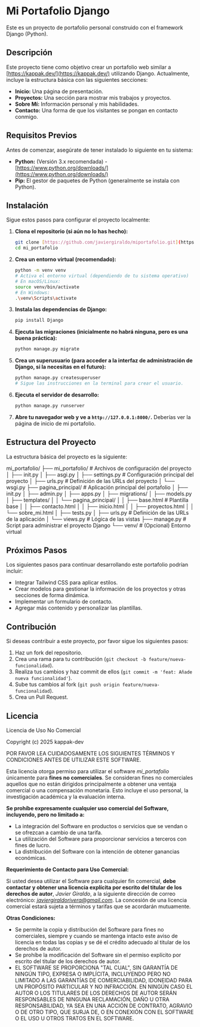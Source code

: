 # Mi Portafolio Django

Este es un proyecto de portafolio personal construido con el framework Django (Python).

## Descripción

Este proyecto tiene como objetivo crear un portafolio web similar a [https://kappak.dev/](https://kappak.dev/) utilizando Django. Actualmente, incluye la estructura básica con las siguientes secciones:

* **Inicio:** Una página de presentación.
* **Proyectos:** Una sección para mostrar mis trabajos y proyectos.
* **Sobre Mí:** Información personal y mis habilidades.
* **Contacto:** Una forma de que los visitantes se pongan en contacto conmigo.

## Requisitos Previos

Antes de comenzar, asegúrate de tener instalado lo siguiente en tu sistema:

* **Python:** (Versión 3.x recomendada) - [https://www.python.org/downloads/](https://www.python.org/downloads/)
* **Pip:** El gestor de paquetes de Python (generalmente se instala con Python).

## Instalación

Sigue estos pasos para configurar el proyecto localmente:

1.  **Clona el repositorio (si aún no lo has hecho):**
    ```bash
    git clone [https://github.com/javiergiraldo/miportafolio.git](https://github.com/javiergiraldo/miportafolio.git)
    cd mi_portafolio
    ```

2.  **Crea un entorno virtual (recomendado):**
    ```bash
    python -m venv venv
    # Activa el entorno virtual (dependiendo de tu sistema operativo)
    # En macOS/Linux:
    source venv/bin/activate
    # En Windows:
    .\venv\Scripts\activate
    ```

3.  **Instala las dependencias de Django:**
    ```bash
    pip install Django
    ```

4.  **Ejecuta las migraciones (inicialmente no habrá ninguna, pero es una buena práctica):**
    ```bash
    python manage.py migrate
    ```

5.  **Crea un superusuario (para acceder a la interfaz de administración de Django, si la necesitas en el futuro):**
    ```bash
    python manage.py createsuperuser
    # Sigue las instrucciones en la terminal para crear el usuario.
    ```

6.  **Ejecuta el servidor de desarrollo:**
    ```bash
    python manage.py runserver
    ```

7.  **Abre tu navegador web y ve a `http://127.0.0.1:8000/`.** Deberías ver la página de inicio de mi portafolio.

## Estructura del Proyecto

La estructura básica del proyecto es la siguiente:

mi_portafolio/
├── mi_portafolio/      # Archivos de configuración del proyecto
│   ├── init.py
│   ├── asgi.py
│   ├── settings.py      # Configuración principal del proyecto
│   ├── urls.py          # Definición de las URLs del proyecto
│   └── wsgi.py
├── pagina_principal/   # Aplicación principal del portafolio
│   ├── init.py
│   ├── admin.py
│   ├── apps.py
│   ├── migrations/
│   ├── models.py
│   ├── templates/
│   │   └── pagina_principal/
│   │       ├── base.html    # Plantilla base
│   │       ├── contacto.html
│   │       ├── inicio.html
│   │       ├── proyectos.html
│   │       └── sobre_mi.html
│   ├── tests.py
│   ├── urls.py          # Definición de las URLs de la aplicación
│   └── views.py         # Lógica de las vistas
├── manage.py            # Script para administrar el proyecto Django
└── venv/                # (Opcional) Entorno virtual

## Próximos Pasos

Los siguientes pasos para continuar desarrollando este portafolio podrían incluir:

* Integrar Tailwind CSS para aplicar estilos.
* Crear modelos para gestionar la información de los proyectos y otras secciones de forma dinámica.
* Implementar un formulario de contacto.
* Agregar más contenido y personalizar las plantillas.

## Contribución

Si deseas contribuir a este proyecto, por favor sigue los siguientes pasos:

1.  Haz un fork del repositorio.
2.  Crea una rama para tu contribución (`git checkout -b feature/nueva-funcionalidad`).
3.  Realiza tus cambios y haz commit de ellos (`git commit -m 'feat: Añade nueva funcionalidad'`).
4.  Sube tus cambios al fork (`git push origin feature/nueva-funcionalidad`).
5.  Crea un Pull Request.

## Licencia

Licencia de Uso No Comercial

Copyright (c) 2025 kappak-dev

POR FAVOR LEA CUIDADOSAMENTE LOS SIGUIENTES TÉRMINOS Y CONDICIONES ANTES DE UTILIZAR ESTE SOFTWARE.

Esta licencia otorga permiso para utilizar el software *mi_portafolio* únicamente para **fines no comerciales**. Se consideran fines no comerciales aquellos que no están dirigidos principalmente a obtener una ventaja comercial o una compensación monetaria. Esto incluye el uso personal, la investigación académica y la evaluación interna.

**Se prohíbe expresamente cualquier uso comercial del Software, incluyendo, pero no limitado a:**

* La integración del Software en productos o servicios que se vendan o se ofrezcan a cambio de una tarifa.
* La utilización del Software para proporcionar servicios a terceros con fines de lucro.
* La distribución del Software con la intención de obtener ganancias económicas.

**Requerimiento de Contacto para Uso Comercial:**

Si usted desea utilizar el Software para cualquier fin comercial, **debe contactar y obtener una licencia explícita por escrito del titular de los derechos de autor**, *Javier Giraldo*, a la siguiente dirección de correo electrónico: *javiergiraldorivera@gmail.com*. La concesión de una licencia comercial estará sujeta a términos y tarifas que se acordarán mutuamente.

**Otras Condiciones:**

* Se permite la copia y distribución del Software para fines no comerciales, siempre y cuando se mantenga intacto este aviso de licencia en todas las copias y se dé el crédito adecuado al titular de los derechos de autor.
* Se prohíbe la modificación del Software sin el permiso explícito por escrito del titular de los derechos de autor.
* EL SOFTWARE SE PROPORCIONA "TAL CUAL", SIN GARANTÍA DE NINGÚN TIPO, EXPRESA O IMPLÍCITA, INCLUYENDO PERO NO LIMITADO A LAS GARANTÍAS DE COMERCIABILIDAD, IDONEIDAD PARA UN PROPÓSITO PARTICULAR Y NO INFRACCIÓN. EN NINGÚN CASO EL AUTOR O LOS TITULARES DE LOS DERECHOS DE AUTOR SERÁN RESPONSABLES DE NINGUNA RECLAMACIÓN, DAÑO U OTRA RESPONSABILIDAD, YA SEA EN UNA ACCIÓN DE CONTRATO, AGRAVIO O DE OTRO TIPO, QUE SURJA DE, O EN CONEXIÓN CON EL SOFTWARE O EL USO U OTROS TRATOS EN EL SOFTWARE.


